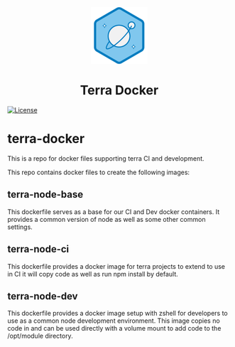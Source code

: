 <!-- Logo -->
<p align="center">
  <img height="128" width="128" src="https://github.com/cerner/terra-docker/raw/master/terra.png">
</p>

<!-- Name -->
<h1 align="center">
  Terra Docker
</h1>

[![License](https://badgen.net/github/license/cerner/terra-docker)](https://github.com/cerner/terra-docker/blob/master/LICENSE)

# terra-docker

This is a repo for docker files supporting terra CI and development.

This repo contains docker files to create the following images:

## terra-node-base

This dockerfile serves as a base for our CI and Dev docker containers. It provides a common version of node as well as some other common settings.

## terra-node-ci

This dockerfile provides a docker image for terra projects to extend to use in CI it will copy code as well as run npm install by default.

## terra-node-dev

This dockerfile provides a docker image setup with zshell for developers to use as a common node development environment. This image copies no code in and can be used directly with a volume mount to add code to the /opt/module directory.
